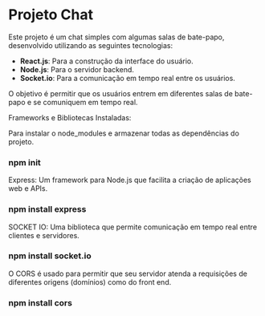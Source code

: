 # Projeto Chat

Este projeto é um chat simples com algumas salas de bate-papo, desenvolvido utilizando as seguintes tecnologias:

- **React.js**: Para a construção da interface do usuário.
- **Node.js**: Para o servidor backend.
- **Socket.io**: Para a comunicação em tempo real entre os usuários.

O objetivo é permitir que os usuários entrem em diferentes salas de bate-papo e se comuniquem em tempo real.


Frameworks e Bibliotecas Instaladas:


Para instalar o node_modules e armazenar todas as dependências do projeto.
### npm init

Express: Um framework para Node.js que facilita a criação de aplicações web e APIs.
### npm install express

SOCKET IO: Uma biblioteca que permite comunicação em tempo real entre clientes e servidores.
### npm install socket.io

O CORS é usado para permitir que seu servidor atenda a requisições de diferentes origens (domínios) como do front end.
### npm install cors
